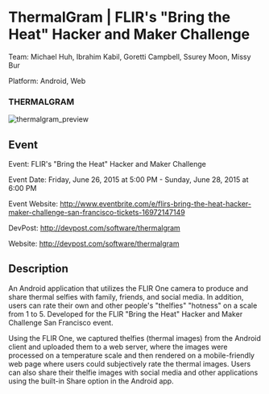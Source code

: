 ThermalGram | FLIR's "Bring the Heat" Hacker and Maker Challenge 
=========

Team: Michael Huh, Ibrahim Kabil, Goretti Campbell, Ssurey Moon, Missy Bur

Platform: Android, Web

### THERMALGRAM
![thermalgram_preview](https://cloud.githubusercontent.com/assets/1645482/12532080/c130cd14-c1bf-11e5-98fd-a1b6029e1962.png)

## Event

Event: FLIR's "Bring the Heat" Hacker and Maker Challenge

Event Date: Friday, June 26, 2015 at 5:00 PM - Sunday, June 28, 2015 at 6:00 PM

Event Website: http://www.eventbrite.com/e/flirs-bring-the-heat-hacker-maker-challenge-san-francisco-tickets-16972147149

DevPost: http://devpost.com/software/thermalgram

Website: http://devpost.com/software/thermalgram

## Description

An Android application that utilizes the FLIR One camera to produce and share thermal selfies with family, friends, and social media. In addition, users can rate their own and other people's "thelfies" "hotness" on a scale from 1 to 5. Developed for the FLIR "Bring the Heat" Hacker and Maker Challenge San Francisco event. 

Using the FLIR One, we captured thelfies (thermal images) from the Android client and uploaded them to a web server, where the images were processed on a temperature scale and then rendered on a mobile-friendly web page where users could subjectively rate the thermal images. Users can also share their thelfie images with social media and other applications using the built-in Share option in the Android app.
